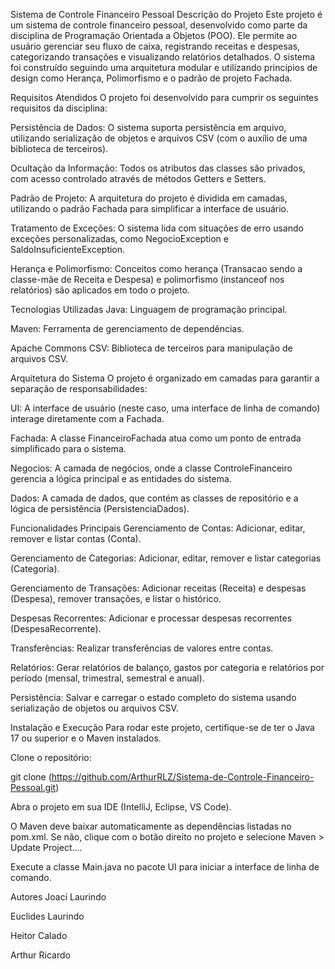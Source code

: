 Sistema de Controle Financeiro Pessoal
Descrição do Projeto
Este projeto é um sistema de controle financeiro pessoal, desenvolvido como parte da disciplina de Programação Orientada a Objetos (POO). Ele permite ao usuário gerenciar seu fluxo de caixa, registrando receitas e despesas, categorizando transações e visualizando relatórios detalhados. O sistema foi construído seguindo uma arquitetura modular e utilizando princípios de design como Herança, Polimorfismo e o padrão de projeto Fachada.

Requisitos Atendidos
O projeto foi desenvolvido para cumprir os seguintes requisitos da disciplina:

Persistência de Dados: O sistema suporta persistência em arquivo, utilizando serialização de objetos e arquivos CSV (com o auxílio de uma biblioteca de terceiros).

Ocultação da Informação: Todos os atributos das classes são privados, com acesso controlado através de métodos Getters e Setters.

Padrão de Projeto: A arquitetura do projeto é dividida em camadas, utilizando o padrão Fachada para simplificar a interface de usuário.

Tratamento de Exceções: O sistema lida com situações de erro usando exceções personalizadas, como NegocioException e SaldoInsuficienteException.

Herança e Polimorfismo: Conceitos como herança (Transacao sendo a classe-mãe de Receita e Despesa) e polimorfismo (instanceof nos relatórios) são aplicados em todo o projeto.

Tecnologias Utilizadas
Java: Linguagem de programação principal.

Maven: Ferramenta de gerenciamento de dependências.

Apache Commons CSV: Biblioteca de terceiros para manipulação de arquivos CSV.

Arquitetura do Sistema
O projeto é organizado em camadas para garantir a separação de responsabilidades:

UI: A interface de usuário (neste caso, uma interface de linha de comando) interage diretamente com a Fachada.

Fachada: A classe FinanceiroFachada atua como um ponto de entrada simplificado para o sistema.

Negocios: A camada de negócios, onde a classe ControleFinanceiro gerencia a lógica principal e as entidades do sistema.

Dados: A camada de dados, que contém as classes de repositório e a lógica de persistência (PersistenciaDados).

Funcionalidades Principais
Gerenciamento de Contas: Adicionar, editar, remover e listar contas (Conta).

Gerenciamento de Categorias: Adicionar, editar, remover e listar categorias (Categoria).

Gerenciamento de Transações: Adicionar receitas (Receita) e despesas (Despesa), remover transações, e listar o histórico.

Despesas Recorrentes: Adicionar e processar despesas recorrentes (DespesaRecorrente).

Transferências: Realizar transferências de valores entre contas.

Relatórios: Gerar relatórios de balanço, gastos por categoria e relatórios por período (mensal, trimestral, semestral e anual).

Persistência: Salvar e carregar o estado completo do sistema usando serialização de objetos ou arquivos CSV.

Instalação e Execução
Para rodar este projeto, certifique-se de ter o Java 17 ou superior e o Maven instalados.

Clone o repositório:

git clone (https://github.com/ArthurRLZ/Sistema-de-Controle-Financeiro-Pessoal.git)

Abra o projeto em sua IDE (IntelliJ, Eclipse, VS Code).

O Maven deve baixar automaticamente as dependências listadas no pom.xml. Se não, clique com o botão direito no projeto e selecione Maven > Update Project....

Execute a classe Main.java no pacote UI para iniciar a interface de linha de comando.

Autores
Joaci Laurindo 

Euclides Laurindo

Heitor Calado

Arthur Ricardo
